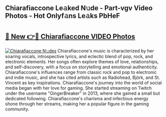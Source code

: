 ## Chiarafiaccone Le𝚊ked N𝚞de - Part-vgv Video Photos - Hot Onlyf𝚊ns Le𝚊ks PbHeF

# <h2><a href="http://ab28308.deff.icu/?id=Chiarafiaccone">🔗 New 👉🔴 Chiarafiaccone VIDEO Photos</a></h2>

[![Chiarafiaccone N𝚞des](https://i.imgur.com/rIISA9y.gif)](http://ab28308.deff.icu/?id=Chiarafiaccone)
Chiarafiaccone's music is characterized by her soaring vocals, introspective lyrics, and eclectic blend of pop, rock, and electronic elements. Her songs often explore themes of love, relationships, and self-discovery, with a focus on storytelling and emotional authenticity. Chiarafiaccone's influences range from classic rock and pop to electronic and indie music, and she has cited artists such as Radiohead, Björk, and St. Vincent as key inspirations. Chiarafiaccone's journey into the world of social media began with her love for gaming. She started streaming on Twitch under the username "GingerBreaker" in 2013, where she gained a small but dedicated following. Chiarafiaccone's charisma and infectious energy shone through her streams, making her a popular figure in the gaming community.

